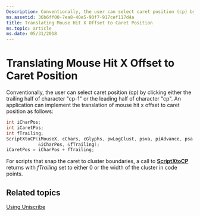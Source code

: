 ```yaml
---
Description: Conventionally, the user can select caret position (cp) by clicking either the trailing half of character &\#0034;cp-1&\#0034; or the leading half of character &\#0034;cp&\#0034;.
ms.assetid: 36b6ff00-7ea8-40e5-90f7-917cef117d4a
title: Translating Mouse Hit X Offset to Caret Position
ms.topic: article
ms.date: 05/31/2018
---
```


# Translating Mouse Hit X Offset to Caret Position

Conventionally, the user can select caret position (cp) by clicking either the trailing half of character "cp-1" or the leading half of character "cp". An application can implement the translation of mouse hit x offset to caret position as follows:


```C++
int iCharPos;
int iCaretPos;
int fTrailing;
ScriptXtoCP(iMouseX, cChars, cGlyphs, pwLogClust, psva, piAdvance, psa,
            &iCharPos, &fTrailing);
iCaretPos = iCharPos + fTrailing;
```



For scripts that snap the caret to cluster boundaries, a call to [**ScriptXtoCP**](/windows/desktop/api/Usp10/nf-usp10-scriptxtocp) returns with *fTrailing* set to either 0 or the width of the cluster in code points.

## Related topics

<dl> <dt>

[Using Uniscribe](using-uniscribe.md)
</dt> </dl>

 

 



